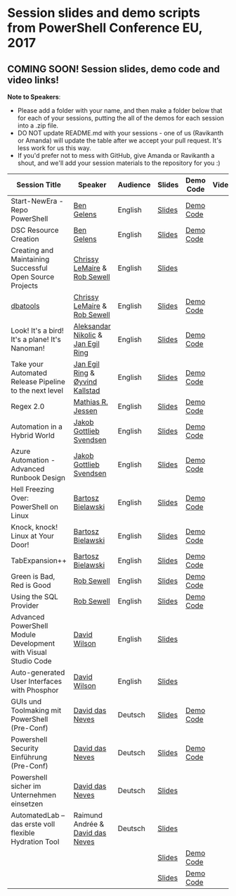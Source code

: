 # Session slides and demo scripts from PowerShell Conference EU, 2017

## COMING SOON! Session slides, demo code and video links!

**Note to Speakers**: 
- Please add a folder with your name, and then make a folder below that for each of your sessions, putting the all of the demos for each session into a .zip file. 
- DO NOT update README.md with your sessions - one of us (Ravikanth or Amanda) will update the table after we accept your pull request. It's less work for us this way.
- If you'd prefer not to mess with GitHub, give Amanda or Ravikanth a shout, and we'll add your session materials to the repository for you :)

| Session Title  | Speaker | Audience | Slides | Demo Code | Videos |
| ------------- | ------------- | ------------- | ------------- | ------------- | ------------- |
| Start-NewEra -Repo PowerShell | [Ben Gelens](https://github.com/bgelens) | English | [Slides](https://github.com/psconfeu/2017/blob/master/Ben%20Gelens/OSS%20xPlat%20PowerShell/OSS%20PS.pptx) | [Demo Code](https://github.com/psconfeu/2017/blob/master/Ben%20Gelens/OSS%20xPlat%20PowerShell/Demo.zip) |  |
| DSC Resource Creation | [Ben Gelens](https://github.com/bgelens) | English | [Slides](https://github.com/psconfeu/2017/blob/master/Ben%20Gelens/DSC%20Resource%20Creation/DSCResources.pptx) | [Demo Code](https://github.com/psconfeu/2017/blob/master/Ben%20Gelens/DSC%20Resource%20Creation/Demo.zip) |  |
| Creating and Maintaining Successful Open Source Projects | [Chrissy LeMaire](https://github.com/potatoqualitee) & [Rob Sewell](https://github.com/DBAWithABeard) | English | [Slides](https://github.com/psconfeu/2017/blob/master/Chrissy%20LeMaire%20and%20Rob%20Sewell/CreatingMaintainingOpenSourceProjects/CreatingMaintainingOpenSourceProjects.pptx) |  |  |
| [dbatools](https://dbatools.io) | [Chrissy LeMaire](https://github.com/potatoqualitee) & [Rob Sewell](https://github.com/DBAWithABeard) | English | [Slides](https://github.com/psconfeu/2017/blob/master/Chrissy%20LeMaire%20and%20Rob%20Sewell/dbatools/dbatools.ps1) | [Demo Code](https://github.com/psconfeu/2017/blob/master/Chrissy%20LeMaire%20and%20Rob%20Sewell/dbatools/dbatools.pptx) |  |
| Look! It's a bird! It's a plane! It's Nanoman! | [Aleksandar Nikolic](https://github.com/alexandair) & [Jan Egil Ring](https://github.com/janegilring) | English | [Slides](https://github.com/psconfeu/2017/blob/master/Aleksandar%20Nikolic%20%26%20Jan%20Egil%20Ring/Nanoman/Nanoman.pptx) | [Demo Code](https://github.com/psconfeu/2017/blob/master/Aleksandar%20Nikolic%20%26%20Jan%20Egil%20Ring/Nanoman/demo.zip) |  |
| Take your Automated Release Pipeline to the next level | [Jan Egil Ring](https://github.com/janegilring) & [Øyvind Kallstad](https://github.com/gravejester) | English | [Slides](https://github.com/psconfeu/2017/blob/master/Jan%20Egil%20Ring%20and%20%C3%98yvind%20Kallstad/Take%20your%20Automated%20Release%20Pipeline%20to%20the%20next%20level/Take%20your%20Automated%20Release%20Pipeline%20to%20the%20next%20level.pptx) | [Demo Code](https://github.com/psconfeu/2017/blob/master/Jan%20Egil%20Ring%20and%20%C3%98yvind%20Kallstad/Take%20your%20Automated%20Release%20Pipeline%20to%20the%20next%20level/demo.zip) |  |
| Regex 2.0 | [Mathias R. Jessen](https://github.com/iisresetme) | English | [Slides](https://github.com/psconfeu/2017/blob/master/Mathias%20R%20Jessen/regex2.pptx) | [Demo Code](https://github.com/psconfeu/2017/blob/master/Mathias%20R%20Jessen/demo.zip) |  |
| Automation in a Hybrid World | [Jakob Gottlieb Svendsen](https://github.com/jakobgsvendsen) | English | [Slides](https://github.com/psconfeu/2017/blob/master/Jakob%20Gottlieb%20Svendsen/PSCONFEU2017-JakobGSvendsen-Automation_in_a_hybrid_world_V1.pptx) | [Demo Code](https://github.com/psconfeu/2017/blob/master/Jakob%20Gottlieb%20Svendsen/PSCONFEU2017-JakobGSvendsen-Automation_in_a_hybrid_world_V1.zip) |  |
| Azure Automation - Advanced Runbook Design | [Jakob Gottlieb Svendsen](https://github.com/jakobgsvendsen) | English | [Slides](https://github.com/psconfeu/2017/blob/master/Jakob%20Gottlieb%20Svendsen/PSCONFEU2017-JakobGSvendsen-Azure_Automation_-_Advanced_Runbook_Design_V1.pptx) | [Demo Code](https://github.com/psconfeu/2017/blob/master/Jakob%20Gottlieb%20Svendsen/PSCONFEU2017-JakobGSvendsen-Azure_Automation_-_Advanced_Runbook_Design_V1.zip) |  |
| Hell Freezing Over: PowerShell on Linux | [Bartosz Bielawski](https://github.com/bielawb) | English | [Slides](https://github.com/psconfeu/2017/blob/master/Bartosz%20Bielawski/HellFreezingOver/01_HellFreezing.pptx) | [Demo Code](https://github.com/psconfeu/2017/blob/master/Bartosz%20Bielawski/HellFreezingOver/Demos-HellFreezing.zip) |  |
| Knock, knock! Linux at Your Door! | [Bartosz Bielawski](https://github.com/bielawb) | English | [Slides](https://github.com/psconfeu/2017/blob/master/Bartosz%20Bielawski/LinuxAtYourDoor/02_LinuxAtYourDoor.pptx) | [Demo Code](https://github.com/psconfeu/2017/blob/master/Bartosz%20Bielawski/LinuxAtYourDoor/Demos-LinuxAtYourDoor.zip) |  |
| TabExpansion++ | [Bartosz Bielawski](https://github.com/bielawb) | English | [Slides](https://github.com/psconfeu/2017/blob/master/Bartosz%20Bielawski/TabExpansionPlusPlus/03_TabExpansionPlusPlus.pptx) | [Demo Code](https://github.com/psconfeu/2017/blob/master/Bartosz%20Bielawski/TabExpansionPlusPlus/Demos-TabExpansionPlusPlus.zip) |  |
| Green is Bad, Red is Good | [Rob Sewell](https://github.com/DBAWithABeard) | English | [Slides](https://github.com/psconfeu/2017/blob/master/Rob%20Sewell/Green%20is%20Bad%20Red%20is%20Good/Green%20is%20Good%20Red%20is%20Bad.pptx) | [Demo Code](https://github.com/psconfeu/2017/blob/master/Rob%20Sewell/Green%20is%20Bad%20Red%20is%20Good/Green%20is%20Good%20Red%20is%20Bad.zip) |  |
| Using the SQL Provider | [Rob Sewell](https://github.com/DBAWithABeard) | English | [Slides](https://github.com/psconfeu/2017/blob/master/Rob%20Sewell/Using%20the%20SQL%20Provider/Using%20the%20SQL%20provider.pptx) | [Demo Code](https://github.com/psconfeu/2017/blob/master/Rob%20Sewell/Using%20the%20SQL%20Provider/Using%20the%20SQL%20Provider.ps1) |  |
| Advanced PowerShell Module Development with Visual Studio Code | [David Wilson](https://github.com/daviwil) | English | [Slides](https://github.com/psconfeu/2017/blob/master/David%20Wilson/Advanced%20PowerShell%20Module%20Development%20with%20Visual%20Studio%20Code.pptx) |  |  |
| Auto-generated User Interfaces with Phosphor | [David Wilson](https://github.com/daviwil) | English | [Slides](https://github.com/psconfeu/2017/blob/master/David%20Wilson/Auto-generated%20User%20Interfaces%20with%20Phosphor.pptx) |  |  |
| GUIs und Toolmaking mit PowerShell (Pre-Conf) | [David das Neves](https://github.com/ddneves) | Deutsch | [Slides](https://github.com/psconfeu/2017/blob/master/David%20das%20Neves/PSConfEU17_GUIs_Preconf/PSConfEU17_GUIs_Preconf.pdf) | [Demo Code](https://github.com/psconfeu/2017/blob/master/David%20das%20Neves/PSConfEU17_GUIs_Preconf/PSConfEU17_GUIs_Preconf.zip) |  |
| Powershell Security Einführung (Pre-Conf) | [David das Neves](https://github.com/ddneves) | Deutsch | [Slides](https://github.com/psconfeu/2017/blob/master/David%20das%20Neves/PSConfEU17_Security_Preconf/PSConfEU17_Security_Preconf.pdf) | [Demo Code](https://github.com/psconfeu/2017/blob/master/David%20das%20Neves/PSConfEU17_Security_Preconf/PSConfEU17_Security_Preconf.zip) |  |
| Powershell sicher im Unternehmen einsetzen | [David das Neves](https://github.com/ddneves) | Deutsch | [Slides](https://github.com/psconfeu/2017/blob/master/David%20das%20Neves/PSConfEU17_Security_Session/PSConfEU17_Security_Session.pdf) |  |  |
| AutomatedLab – das erste voll flexible Hydration Tool | Raimund Andrée & [David das Neves](https://github.com/ddneves) | Deutsch | [Slides](https://github.com/psconfeu/2017/blob/master/Raimund%20Andree%20%26%20David%20das%20Neves/PSConfEU2017_AutomatedLab/PSConfEU2017_AutomatedLab.pdf) |  |  |
|  |  |  | [Slides]() | [Demo Code]() |  |
|  |  |  | [Slides]() | [Demo Code]() |  |


